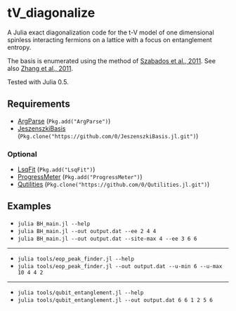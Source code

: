 # tV_diagonalize

A Julia exact diagonalization code for the t-V model of one dimensional spinless interacting fermions on a lattice with a focus on entanglement entropy.

The basis is enumerated using the method of [Szabados et al., 2011](http://coulson.chem.elte.hu/surjan/PREPRINTS/181.pdf).
See also [Zhang et al., 2011](http://arxiv.org/pdf/1102.4006v1.pdf).

Tested with Julia 0.5.

## Requirements

* [ArgParse](https://github.com/carlobaldassi/ArgParse.jl) (`Pkg.add("ArgParse")`)
* [JeszenszkiBasis](https://github.com/0/JeszenszkiBasis.jl) (`Pkg.clone("https://github.com/0/JeszenszkiBasis.jl.git")`)

### Optional

* [LsqFit](https://github.com/JuliaOpt/LsqFit.jl) (`Pkg.add("LsqFit")`)
* [ProgressMeter](https://github.com/timholy/ProgressMeter.jl) (`Pkg.add("ProgressMeter")`)
* [Qutilities](https://github.com/0/Qutilities.jl) (`Pkg.clone("https://github.com/0/Qutilities.jl.git")`)


## Examples

* `julia BH_main.jl --help`
* `julia BH_main.jl --out output.dat --ee 2 4 4`
* `julia BH_main.jl --out output.dat --site-max 4 --ee 3 6 6`

- - - -

* `julia tools/eop_peak_finder.jl --help`
* `julia tools/eop_peak_finder.jl --out output.dat --u-min 6 --u-max 10 4 4 2`

- - - -

* `julia tools/qubit_entanglement.jl --help`
* `julia tools/qubit_entanglement.jl --out output.dat 6 6 1 2 5 6`

